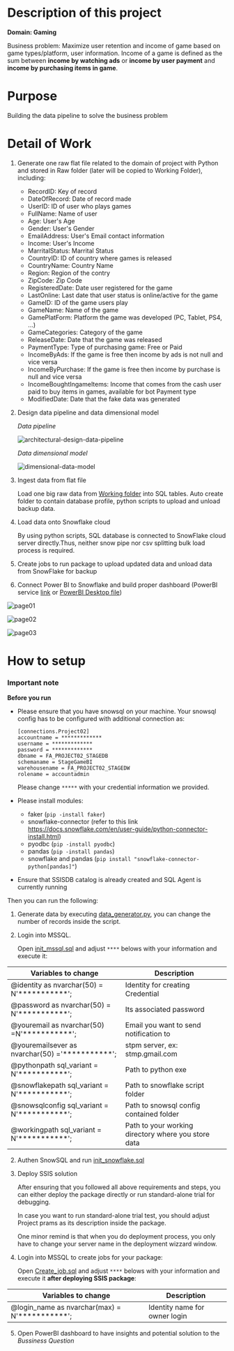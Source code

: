 # Description of this project

**Domain: Gaming**

Business problem: Maximize user retention and income of game based on game types/platform, user information. Income of a game is defined as the sum between **income by watching ads** or **income by user payment** and **income by purchasing items in game**.

# Purpose

Building the data pipeline to solve the business problem

# Detail of Work

1. Generate one raw flat file related to the domain of project with Python and stored in Raw folder (later will be copied to Working Folder), including:
    - RecordID: Key of record
    - DateOfRecord: Date of record made
    - UserID: ID of user who plays games
    - FullName: Name of user
    - Age: User's Age
    - Gender: User's Gender
    - EmailAddress: User's Email contact information
    - Income: User's Income
    - MarritalStatus: Marrital Status
    - CountryID: ID of country where games is released
    - CountryName: Country Name
    - Region: Region of the contry
    - ZipCode: Zip Code
    - RegisteredDate: Date user registered for the game
    - LastOnline: Last date that user status is online/active for the game
    - GameID: ID of the game users play
    - GameName: Name of the game
    - GamePlatForm: Platform the game was developed (PC, Tablet, PS4, ...)
    - GameCategories: Category of the game
    - ReleaseDate: Date that the game was released
    - PaymentType: Type of purchasing game: Free or Paid
    - IncomeByAds: If the game is free then income by ads is not null and vice versa
    - IncomeByPurchase: If the game is free then income by purchase is null and vice versa
    - IncomeBoughtIngameItems: Income that comes from the cash user paid to buy items in games, available for bot Payment type
    - ModifiedDate: Date that the fake data was generated

2. Design data pipeline and data dimensional model

    *Data pipeline*

    ![architectural-design-data-pipeline](./docs/Project02_architecture.png)

    *Data dimensional model*
    
    ![dimensional-data-model](./docs/Datamodel.png)

3. Ingest data from flat file

    Load one big raw data from [Working folder](./resoures/Working-Folder) into SQL tables.
    Auto create folder to contain database profile, python scripts to upload and unload backup data.

4. Load data onto Snowflake cloud

    By using python scripts, SQL database is connected to SnowFlake cloud server directly.Thus, neither snow pipe nor csv splitting bulk load process is required.

7. Create jobs to run package to upload updated data and unload data from SnowFlake for backup

8. Connect Power BI to Snowflake and build proper dashboard (PowerBI service [link](https://app.powerbi.com/links/G5LkAI9M9E?ctid=f01e930a-b52e-42b1-b70f-a8882b5d043b&pbi_source=linkShare) or [PowerBI Desktop file](./docs/Final_prototype_project02.pbix))

![page01](./docs/dashboardpage1.png)

![page02](./docs/dashboardpage2.png)

![page03](./docs/dashboardpage3.png)

# How to setup

### **Important note**

**Before you run**

- Please ensure that you have snowsql on your machine. Your snowsql config has to be configured with additional connection as:

    `[connections.Project02]`   
    `accountname = *************`   
    `username = *************`   
    `password = *************`   
    `dbname = FA_PROJECT02_STAGEDB`    
    `schemaname = StageGameBI`    
    `warehousename = FA_PROJECT02_STAGEDW`     
    `rolename = accountadmin`

     Please change `*****` with your credential information we provided.
- Please install modules:
  - faker (`pip -install faker`)
  - snowflake-connector (refer to this link <https://docs.snowflake.com/en/user-guide/python-connector-install.html>)
  - pyodbc (`pip -install pyodbc`)
  - pandas (`pip -install pandas`)
  - snowflake and pandas (`pip install "snowflake-connector-python[pandas]"`)
- Ensure that SSISDB catalog is already created and SQL Agent is currently running

Then you can run the following:
1. Generate data by executing [data_generator.py](./resources/data_generator.py), you can change the number of records inside the script.

1. Login into MSSQL.

    Open [init_mssql.sql](./src/mssql/init_mssql.sql) and adjust `****` belows with your information and execute it:

| Variables to change                           | Description                                       |
|-----------------------------------------------|---------------------------------------------------|
|@identity as nvarchar(50) = N'***********';    | Identity for creating Credential                   |
|@password as nvarchar(50) = N'***********';    | Its associated password                           |
|@youremail as nvarchar(50) =N'***********';    | Email you want to send notification to            |
|@youremailsever as nvarchar(50) ='***********';| stpm server, ex: stmp.gmail.com                   |
|@pythonpath sql_variant = N'***********';      | Path to python exe                                |
|@snowflakepath sql_variant = N'***********';   | Path to snowflake script folder                   |
|@snowsqlconfig sql_variant = N'***********';   | Path to snowsql config contained folder           |
|@workingpath sql_variant = N'***********';     |Path to your working directory where you store data|

2. Authen SnowSQL and run [init_snowflake.sql](./src/snowflake/init_snowfalke.sql)

3. Deploy SSIS solution
    
    After ensuring that you followed all above requirements and steps, you can either deploy the package directly or run standard-alone trial for debugging.

    In case you want to run standard-alone trial test, you should adjust Project prams as its description inside the package.

    One minor remind is that when you do deployment process, you only have to change your server name in the deployment wizzard window.

4. Login into MSSQL to create jobs for your package:

    Open [Create_job.sql](./src/mssql/create_job.sql) and adjust `****` belows with your information and execute it **after deploying SSIS package**:

 | Variables to change                           | Description                                       |
|-----------------------------------------------|---------------------------------------------------|
|@login_name as nvarchar(max) = N'***********'; | Identity name for owner login                        |

5. Open PowerBI dashboard to have insights and potential solution to the *Bussiness Question*

